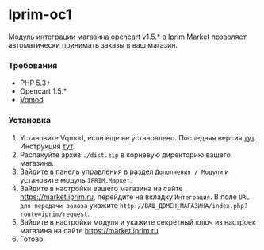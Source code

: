 # Iprim-oc1

Модуль  интеграции  магазина opencart v1.5.* в  [Iprim Market](https://market.iprim.ru) позволяет автоматически принимать заказы в ваш магазин.

### Требования
* PHP 5.3+
* Opencart 1.5.*
* [Vqmod](https://github.com/vqmod/vqmod)

### Установка
1. Установите Vqmod, если еще не установлено.  Последняя версия [тут](https://github.com/vqmod/vqmod/releases/tag/v2.5.1-opencart.zip). Инструкция [тут](https://github.com/vqmod/vqmod/wiki/Installing-vQmod-on-OpenCart).
2. Распакуйте архив `./dist.zip` в корневую директорию вашего магазина.
3. Зайдите в панель управления в раздел `Дополнения / Модули` и установите модуль `IPRIM.Маркет`.
4. Зайдите в настройки вашего магазина на сайте https://market.iprim.ru, перейдите на вкладку `Интеграция`. В поле `URL для передачи заказа` укажите `http://ВАШ_ДОМЕН_МАГАЗИНА/index.php?route=iprim/request`.
5. Зайдите в настройки модуля и укажите секретный ключ из настроек магазина на сайте https://market.iprim.ru
6. Готово.

